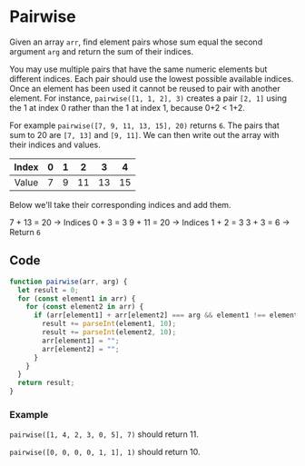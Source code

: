 # Pairwise

Given an array `arr`, find element pairs whose sum equal the second argument `arg` and return the sum of their indices.

You may use multiple pairs that have the same numeric elements but different indices. Each pair should use the lowest possible available indices. Once an element has been used it cannot be reused to pair with another element. For instance, `pairwise([1, 1, 2], 3)` creates a pair `[2, 1]` using the 1 at index 0 rather than the 1 at index 1, because 0+2 < 1+2.

For example `pairwise([7, 9, 11, 13, 15], 20)` returns `6`. The pairs that sum to 20 are `[7, 13]` and `[9, 11]`. We can then write out the array with their indices and values.

| Index	  |   0   |   1	  |   2   |   3	  |  4    |
| :-----: | :---: | :---: | :---: | :---: | :---: |
| Value	  |   7   |  9	  |  11   |  13	  |  15   |

Below we'll take their corresponding indices and add them.

7 + 13 = 20 → Indices 0 + 3 = 3
9 + 11 = 20 → Indices 1 + 2 = 3
3 + 3 = 6 → Return `6`

## Code

```js
function pairwise(arr, arg) {
  let result = 0;
  for (const element1 in arr) {
    for (const element2 in arr) {
      if (arr[element1] + arr[element2] === arg && element1 !== element2) {
        result += parseInt(element1, 10);
        result += parseInt(element2, 10);
        arr[element1] = "";
        arr[element2] = "";
      }
    }
  }
  return result;
}
```

### Example

`pairwise([1, 4, 2, 3, 0, 5], 7)` should return 11.

`pairwise([0, 0, 0, 0, 1, 1], 1)` should return 10.